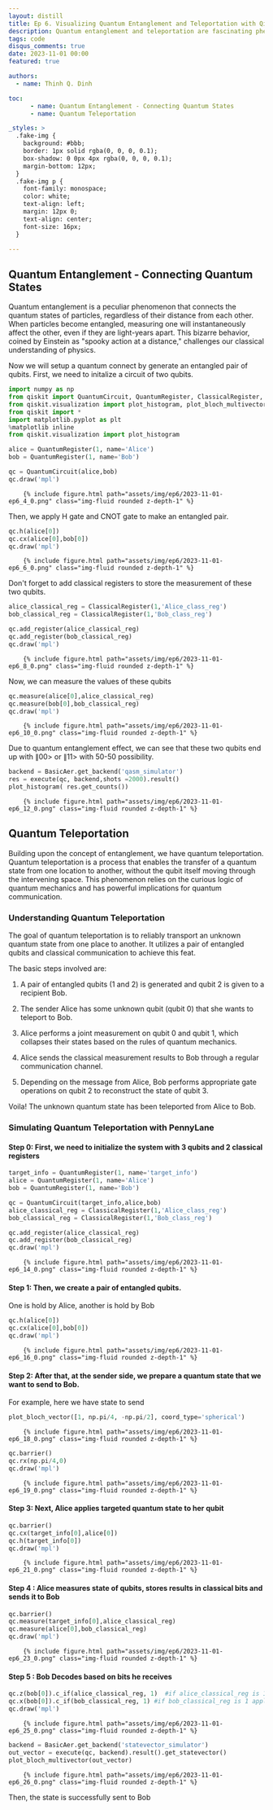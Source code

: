 ```yaml
---
layout: distill
title: Ep 6. Visualizing Quantum Entanglement and Teleportation with Qiskit
description: Quantum entanglement and teleportation are fascinating phenomena in the world of quantum mechanics. They involve the mysterious connection between particles and the ability to transport information without physical movement. In this blog post, we will explore these two fundamental concepts, provide a simple example of quantum teleportation using Qiskit, and help you understand how entanglement enables the teleportation of quantum information across space.
tags: code
disqus_comments: true
date: 2023-11-01 00:00
featured: true

authors:
  - name: Thinh Q. Dinh

toc:
      - name: Quantum Entanglement - Connecting Quantum States
      - name: Quantum Teleportation

_styles: >
  .fake-img {
    background: #bbb;
    border: 1px solid rgba(0, 0, 0, 0.1);
    box-shadow: 0 0px 4px rgba(0, 0, 0, 0.1);
    margin-bottom: 12px;
  }
  .fake-img p {
    font-family: monospace;
    color: white;
    text-align: left;
    margin: 12px 0;
    text-align: center;
    font-size: 16px;
  }

---
```


## Quantum Entanglement - Connecting Quantum States

Quantum entanglement is a peculiar phenomenon that connects the quantum states of particles, regardless of their distance from each other. When particles become entangled, measuring one will instantaneously affect the other, even if they are light-years apart. This bizarre behavior, coined by Einstein as "spooky action at a distance," challenges our classical understanding of physics.

Now we will setup a quantum connect by generate an entangled pair of qubits. First, we need to initalize a circuit of two qubits.


```python
import numpy as np
from qiskit import QuantumCircuit, QuantumRegister, ClassicalRegister, execute, BasicAer, IBMQ
from qiskit.visualization import plot_histogram, plot_bloch_multivector,plot_bloch_vector
from qiskit import *
import matplotlib.pyplot as plt
%matplotlib inline
from qiskit.visualization import plot_histogram
```


```python
alice = QuantumRegister(1, name='Alice')
bob = QuantumRegister(1, name='Bob')

qc = QuantumCircuit(alice,bob)
qc.draw('mpl')
```



 <div class="row mt-3">

        {% include figure.html path="assets/img/ep6/2023-11-01-ep6_4_0.png" class="img-fluid rounded z-depth-1" %}
</div>
    



Then, we apply H gate and CNOT gate to make an entangled pair.


```python
qc.h(alice[0])
qc.cx(alice[0],bob[0])
qc.draw('mpl')
```



 <div class="row mt-3">

        {% include figure.html path="assets/img/ep6/2023-11-01-ep6_6_0.png" class="img-fluid rounded z-depth-1" %}
</div>
    
    



Don't forget to add classical registers to store the measurement of these two qubits.


```python
alice_classical_reg = ClassicalRegister(1,'Alice_class_reg')
bob_classical_reg = ClassicalRegister(1,'Bob_class_reg')

qc.add_register(alice_classical_reg)
qc.add_register(bob_classical_reg)
qc.draw('mpl')
```



 <div class="row mt-3">

        {% include figure.html path="assets/img/ep6/2023-11-01-ep6_8_0.png" class="img-fluid rounded z-depth-1" %}
</div>
    



Now, we can measure the values of these qubits


```python
qc.measure(alice[0],alice_classical_reg)
qc.measure(bob[0],bob_classical_reg)
qc.draw('mpl')
```


 <div class="row mt-3">

        {% include figure.html path="assets/img/ep6/2023-11-01-ep6_10_0.png" class="img-fluid rounded z-depth-1" %}
</div>

    



Due to quantum entanglement effect, we can see that these two qubits end up with $\|00>$ or $\|11>$ with 50-50 possibility.


```python
backend = BasicAer.get_backend('qasm_simulator')
res = execute(qc, backend,shots =2000).result()
plot_histogram( res.get_counts())
```



 <div class="row mt-3">

        {% include figure.html path="assets/img/ep6/2023-11-01-ep6_12_0.png" class="img-fluid rounded z-depth-1" %}
</div>

    



## Quantum Teleportation

Building upon the concept of entanglement, we have quantum teleportation. Quantum teleportation is a process that enables the transfer of a quantum state from one location to another, without the qubit itself moving through the intervening space. This phenomenon relies on the curious logic of quantum mechanics and has powerful implications for quantum communication. 

### Understanding Quantum Teleportation

The goal of quantum teleportation is to reliably transport an unknown quantum state from one place to another. It utilizes a pair of entangled qubits and classical communication to achieve this feat.

The basic steps involved are:

1. A pair of entangled qubits (1 and 2) is generated and qubit 2 is given to a recipient Bob. 

2. The sender Alice has some unknown qubit (qubit 0) that she wants to teleport to Bob.

3. Alice performs a joint measurement on qubit 0 and qubit 1, which collapses their states based on the rules of quantum mechanics. 

4. Alice sends the classical measurement results to Bob through a regular communication channel.

5. Depending on the message from Alice, Bob performs appropriate gate operations on qubit 2 to reconstruct the state of qubit 3.

Voila! The unknown quantum state has been teleported from Alice to Bob.

### Simulating Quantum Teleportation with PennyLane

#### Step 0: First, we need to initialize the system with 3 qubits and 2 classical registers


```python
target_info = QuantumRegister(1, name='target_info')
alice = QuantumRegister(1, name='Alice')
bob = QuantumRegister(1, name='Bob')

qc = QuantumCircuit(target_info,alice,bob)
alice_classical_reg = ClassicalRegister(1,'Alice_class_reg')
bob_classical_reg = ClassicalRegister(1,'Bob_class_reg')

qc.add_register(alice_classical_reg)
qc.add_register(bob_classical_reg)
qc.draw('mpl')
```



 <div class="row mt-3">

        {% include figure.html path="assets/img/ep6/2023-11-01-ep6_14_0.png" class="img-fluid rounded z-depth-1" %}
</div>
    



#### Step 1: Then, we create a pair of entangled qubits. 
One is hold by Alice, another is hold by Bob


```python
qc.h(alice[0])
qc.cx(alice[0],bob[0])
qc.draw('mpl')
```



 <div class="row mt-3">

        {% include figure.html path="assets/img/ep6/2023-11-01-ep6_16_0.png" class="img-fluid rounded z-depth-1" %}
</div>
    



#### Step 2: After that, at the sender side, we prepare a quantum state that we want to send to Bob. 
For example, here we have state to send


```python
plot_bloch_vector([1, np.pi/4, -np.pi/2], coord_type='spherical')
```



 <div class="row mt-3">

        {% include figure.html path="assets/img/ep6/2023-11-01-ep6_18_0.png" class="img-fluid rounded z-depth-1" %}
</div>
    




```python
qc.barrier()
qc.rx(np.pi/4,0)
qc.draw('mpl')
```


 <div class="row mt-3">

        {% include figure.html path="assets/img/ep6/2023-11-01-ep6_19_0.png" class="img-fluid rounded z-depth-1" %}
</div>
    



#### Step 3: Next, Alice applies targeted quantum state to her qubit


```python
qc.barrier()
qc.cx(target_info[0],alice[0])
qc.h(target_info[0])
qc.draw('mpl')
```



 <div class="row mt-3">

        {% include figure.html path="assets/img/ep6/2023-11-01-ep6_21_0.png" class="img-fluid rounded z-depth-1" %}
</div>
    



#### Step 4 : Alice measures state of qubits, stores results in classical bits and sends it to Bob


```python
qc.barrier()
qc.measure(target_info[0],alice_classical_reg)
qc.measure(alice[0],bob_classical_reg)
qc.draw('mpl')
```



 <div class="row mt-3">

        {% include figure.html path="assets/img/ep6/2023-11-01-ep6_23_0.png" class="img-fluid rounded z-depth-1" %}
</div>
    



#### Step 5 : Bob Decodes based on bits he receives


```python
qc.z(bob[0]).c_if(alice_classical_reg, 1)  #if alice_classical_reg is 1 apply Z gate
qc.x(bob[0]).c_if(bob_classical_reg, 1) #if bob_classical_reg is 1 apply x gate, look at table above
qc.draw('mpl')
```



 <div class="row mt-3">

        {% include figure.html path="assets/img/ep6/2023-11-01-ep6_25_0.png" class="img-fluid rounded z-depth-1" %}
</div>
    




```python
backend = BasicAer.get_backend('statevector_simulator')
out_vector = execute(qc, backend).result().get_statevector()
plot_bloch_multivector(out_vector)
```


 <div class="row mt-3">

        {% include figure.html path="assets/img/ep6/2023-11-01-ep6_26_0.png" class="img-fluid rounded z-depth-1" %}
</div>
    



Then, the state is successfully sent to Bob
